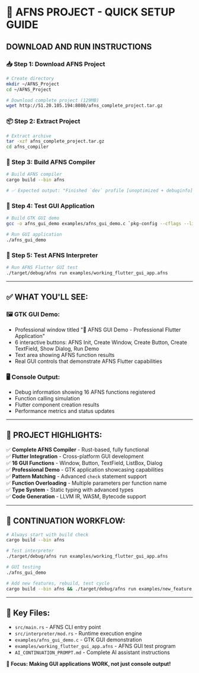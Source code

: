 # 🚀 AFNS PROJECT - QUICK SETUP GUIDE

## DOWNLOAD AND RUN INSTRUCTIONS

### 📥 Step 1: Download AFNS Project
```bash
# Create directory
mkdir ~/AFNS_Project
cd ~/AFNS_Project

# Download complete project (129MB)
wget http://51.20.105.194:8080/afns_complete_project.tar.gz
```

### 📦 Step 2: Extract Project
```bash
# Extract archive
tar -xzf afns_complete_project.tar.gz
cd afns_compiler
```

### 🔧 Step 3: Build AFNS Compiler
```bash
# Build AFNS compiler
cargo build --bin afns

# ✅ Expected output: "Finished `dev` profile [unoptimized + debuginfo] target(s)"
```

### 🎨 Step 4: Test GUI Application
```bash
# Build GTK GUI demo
gcc -o afns_gui_demo examples/afns_gui_demo.c `pkg-config --cflags --libs gtk+-3.0`

# Run GUI application
./afns_gui_demo
```

### 🧪 Step 5: Test AFNS Interpreter
```bash
# Run AFNS Flutter GUI test
./target/debug/afns run examples/working_flutter_gui_app.afns
```

---

## ✅ WHAT YOU'LL SEE:

### 🖼️ GTK GUI Demo:
- Professional window titled "🎨 AFNS GUI Demo - Professional Flutter Application"
- 6 interactive buttons: AFNS Init, Create Window, Create Button, Create TextField, Show Dialog, Run Demo
- Text area showing AFNS function results
- Real GUI controls that demonstrate AFNS Flutter capabilities

### 🖥️ Console Output:
- Debug information showing 16 AFNS functions registered
- Function calling simulation
- Flutter component creation results
- Performance metrics and status updates

---

## 🎯 PROJECT HIGHLIGHTS:

✅ **Complete AFNS Compiler** - Rust-based, fully functional  
✅ **Flutter Integration** - Cross-platform GUI development  
✅ **16 GUI Functions** - Window, Button, TextField, ListBox, Dialog  
✅ **Professional Demo** - GTK application showcasing capabilities  
✅ **Pattern Matching** - Advanced `check` statement support  
✅ **Function Overloading** - Multiple parameters per function name  
✅ **Type System** - Static typing with advanced types  
✅ **Code Generation** - LLVM IR, WASM, Bytecode support  

---

## 🔄 CONTINUATION WORKFLOW:

```bash
# Always start with build check
cargo build --bin afns

# Test interpreter
./target/debug/afns run examples/working_flutter_gui_app.afns

# GUI testing
./afns_gui_demo

# Add new features, rebuild, test cycle
cargo build --bin afns && ./target/debug/afns run examples/new_feature.afns
```

---

## 📁 Key Files:
- `src/main.rs` - AFNS CLI entry point
- `src/interpreter/mod.rs` - Runtime execution engine
- `examples/afns_gui_demo.c` - GTK GUI demonstration
- `examples/working_flutter_gui_app.afns` - AFNS GUI test program
- `AI_CONTINUATION_PROMPT.md` - Complete AI assistant instructions

**🎯 Focus: Making GUI applications WORK, not just console output!**
